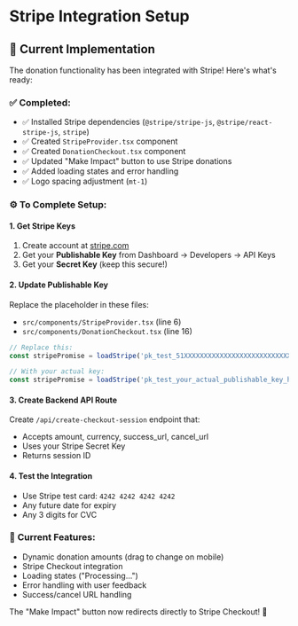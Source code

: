 # Stripe Integration Setup

## 🎯 Current Implementation

The donation functionality has been integrated with Stripe! Here's what's ready:

### ✅ **Completed:**
- ✅ Installed Stripe dependencies (`@stripe/stripe-js`, `@stripe/react-stripe-js`, `stripe`)
- ✅ Created `StripeProvider.tsx` component
- ✅ Created `DonationCheckout.tsx` component
- ✅ Updated "Make Impact" button to use Stripe donations
- ✅ Added loading states and error handling
- ✅ Logo spacing adjustment (`mt-1`)

### ⚙️ **To Complete Setup:**

#### 1. **Get Stripe Keys**
1. Create account at [stripe.com](https://stripe.com)
2. Get your **Publishable Key** from Dashboard → Developers → API Keys
3. Get your **Secret Key** (keep this secure!)

#### 2. **Update Publishable Key**
Replace the placeholder in these files:
- `src/components/StripeProvider.tsx` (line 6)
- `src/components/DonationCheckout.tsx` (line 16)

```typescript
// Replace this:
const stripePromise = loadStripe('pk_test_51XXXXXXXXXXXXXXXXXXXXXXXXXXXXXX');

// With your actual key:
const stripePromise = loadStripe('pk_test_your_actual_publishable_key_here');
```

#### 3. **Create Backend API Route**
Create `/api/create-checkout-session` endpoint that:
- Accepts amount, currency, success_url, cancel_url
- Uses your Stripe Secret Key
- Returns session ID

#### 4. **Test the Integration**
- Use Stripe test card: `4242 4242 4242 4242`
- Any future date for expiry
- Any 3 digits for CVC

### 🎉 **Current Features:**
- Dynamic donation amounts (drag to change on mobile)
- Stripe Checkout integration
- Loading states ("Processing...")
- Error handling with user feedback
- Success/cancel URL handling

The "Make Impact" button now redirects directly to Stripe Checkout! 🚀